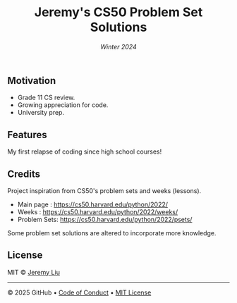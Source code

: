 <header>

<!--
  <<< Author notes: Course header >>>
  Include a 1280×640 image, course title in sentence case, and a concise description in emphasis.
  In your repository settings: enable template repository, add your 1280×640 social image, auto delete head branches.
  Add your open source license, GitHub uses MIT license.
-->

# Jeremy's CS50 Problem Set Solutions

_Winter 2024_

</header>

<!--
  <<< Author notes: Finish >>>
  Review what we learned, ask for feedback, provide next steps.
-->

## Motivation
- Grade 11 CS review.
- Growing appreciation for code.
- University prep.

## Features

My first relapse of coding since high school courses!

## Credits

Project inspiration from CS50's problem sets and weeks (lessons).
- Main page   : https://cs50.harvard.edu/python/2022/
- Weeks       : https://cs50.harvard.edu/python/2022/weeks/
- Problem Sets: https://cs50.harvard.edu/python/2022/psets/

Some problem set solutions are altered to incorporate more knowledge.

## License
MIT © [Jeremy Liu]()

<footer>

<!--
  <<< Author notes: Footer >>>
  Add a link to get support, GitHub status page, code of conduct, license link.
-->

---

&copy; 2025 GitHub &bull; [Code of Conduct](https://www.contributor-covenant.org/version/2/1/code_of_conduct/code_of_conduct.md) &bull; [MIT License](https://gh.io/mit)

</footer>
